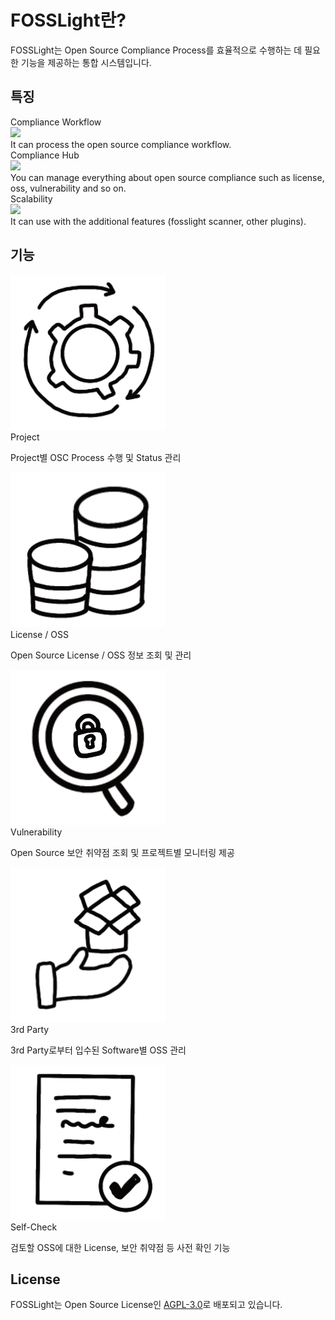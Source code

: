 # FOSSLight란?
FOSSLight는 Open Source Compliance Process를 효율적으로 수행하는 데 필요한 기능을 제공하는 통합 시스템입니다.

## 특징
<div class="flex-container">
  <div class="flex-contents">
    <div>
      <div id="feature_title">
        Compliance Workflow
      </div>
      <div id="feature_img">
        <img src="https://img.icons8.com/pastel-glyph/50/000000/workflow-cycle--v1.png"/>
      </div>
      <div id="feature_content">
        It can process the open source compliance workflow.
      </div>
    </div>
  </div>

  <div class="flex-contents">
    <div>
      <div id="feature_title">
        Compliance Hub
      </div>
      <div id="feature_img">
        <img src="https://img.icons8.com/wired/64/000000/hub.png"/>
      </div>
      <div id="feature_content">
        You can manage everything about open source compliance such as license, oss, vulnerability and so on.
      </div>
    </div>
  </div>

  <div class="flex-contents">
    <div>
      <div id="feature_title">
        Scalability
      </div>
      <div id="feature_img">
        <img src="https://img.icons8.com/wired/64/000000/plugin.png"/>
      </div>
      <div id="feature_content">
        It can use with the additional features (fosslight scanner, other plugins).
      </div>
    </div>
  </div>
</div>

## 기능

<div class="person-container">
  <div class="persons js-dropdown-items">
    <div class="person js-dropdown-item">
      <div class="avatar"><img src="about/images/process1.png" alt="" title="Title 1"></div>
      <div class="fullname">Project</div>
      <div class="js-description">
        <p>Project별 OSC Process 수행 및 Status 관리</p>
      </div>
    </div>
    <div class="person js-dropdown-item">
      <div class="avatar"><img src="about/images/data1.png" alt="" title="Title 2"></div>
      <div class="fullname">License / OSS</div>
      <div class="js-description">
        <p>Open Source License / OSS 정보 조회 및 관리</p>
      </div>
    </div>
    <div class="person js-dropdown-item">
      <div class="avatar"><img src="about/images/vul1.png" alt="" title="Title 3"></div>
      <div class="fullname">Vulnerability</div>
      <div class="js-description">
        <p>Open Source 보안 취약점 조회 및 프로젝트별 모니터링 제공</p>
      </div>
    </div>   
    <div class="person js-dropdown-item">
      <div class="avatar"><img src="about/images/3rdparty1.png" alt="" title="Title 3"></div>
      <div class="fullname">3rd Party</div>
      <div class="js-description">
        <p>3rd Party로부터 입수된 Software별 OSS 관리</p>
      </div>
    </div> 
        <div class="person js-dropdown-item">
      <div class="avatar"><img src="about/images/check1.png" alt="" title="Title 3"></div>
      <div class="fullname">Self-Check</div>
      <div class="js-description">
        <p>검토할 OSS에 대한 License, 보안 취약점 등 사전 확인 기능</p>
      </div>
    </div> 
  </div>
</div>

## License
FOSSLight는 Open Source License인 [AGPL-3.0][agpl]로 배포되고 있습니다.

[agpl]: https://github.com/fosslight/fosslight/blob/main/LICENSE

